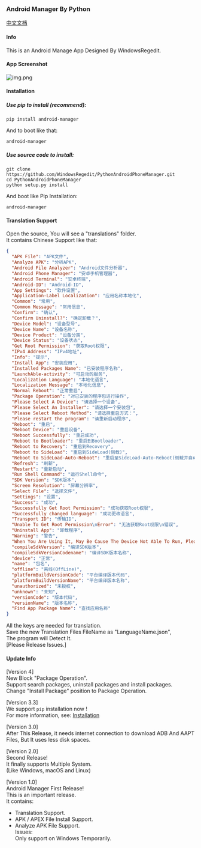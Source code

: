 ### Android Manager By Python

[中文文档](README_ZH-CN.md)

#### Info
This is an Android Manage App Designed By WindowsRegedit.<br>

#### App Screenshot
![img.png](https://fastly.jsdelivr.net/gh/WindowsRegedit/PythonAndroidPhoneManager@master/img.png)

#### Installation
##### Use pip to install (recommend):
```shell
pip install android-manager
```
And to boot like that:<br>
```shell
android-manager
```
##### Use source code to install:
```shell
git clone https://github.com/WindowsRegedit/PythonAndroidPhoneManager.git
cd PythonAndroidPhoneManager
python setup.py install
```
And boot like Pip Installation:
```shell
android-manager
```

#### Translation Support
Open the source, You will see a "translations" folder.<br>
It contains Chinese Support like that:
```json
{
  "APK File": "APK文件",
  "Analyze APK": "分析APK",
  "Android File Analyzer": "Android文件分析器",
  "Android Phone Manager": "安卓手机管理器",
  "Android Terminal": "安卓终端",
  "Android-ID": "Android-ID",
  "App Settings": "软件设置",
  "Application-Label Localization": "应用名称本地化",
  "Common": "常用",
  "Common Message": "常用信息",
  "Confirm": "确认",
  "Confirm Uninstall?": "确定卸载？",
  "Device Model": "设备型号",
  "Device Name": "设备名称",
  "Device Product": "设备分类",
  "Device Status": "设备状态",
  "Get Root Permission": "获取Root权限",
  "IPv4 Address": "IPv4地址",
  "Info": "提示",
  "Install App": "安装应用",
  "Installed Packages Name": "已安装程序名称",
  "LaunchAble-activity": "可启动的服务",
  "Localization Language": "本地化语言",
  "Localization Message": "本地化信息",
  "Normal Reboot": "正常重启",
  "Package Operation": "对已安装的程序包进行操作",
  "Please Select A Device": "请选择一个设备",
  "Please Select An Installer": "请选择一个安装包",
  "Please Select Reboot Method": "请选择重启方式：",
  "Please restart the program": "请重新启动程序",
  "Reboot": "重启",
  "Reboot Device": "重启设备",
  "Reboot Successfully": "重启成功",
  "Reboot to Bootloader": "重启到Bootloader",
  "Reboot to Recovery": "重启到Recovery",
  "Reboot to SideLoad": "重启到SideLoad(侧载)",
  "Reboot to SideLoad-Auto-Reboot": "重启至SideLoad-Auto-Reboot(侧载并自动重启)",
  "Refresh": "刷新",
  "Restart": "重新启动",
  "Run Shell Command": "运行Shell命令",
  "SDK Version": "SDK版本",
  "Screen Resolution": "屏幕分辨率",
  "Select File": "选择文件",
  "Settings": "设置",
  "Success": "成功",
  "Successfully Get Root Permission": "成功获取Root权限",
  "Successfully changed language": "成功更改语言",
  "Transport ID": "传输ID",
  "Unable To Get Root Permission\nError": "无法获取Root权限\n错误",
  "Uninstall App": "卸载程序",
  "Warning": "警告",
  "When You Are Using It, May Be Cause The Device Not Able To Run, Please Use Carefully": "在使用过程中，有可能会导致设备无法正常运行，请谨慎使用",
  "compileSdkVersion": "编译SDK版本",
  "compileSdkVersionCodename": "编译SDK版本名称",
  "device": "正常",
  "name": "包名",
  "offline": "离线(OffLine)",
  "platformBuildVersionCode": "平台编译版本代码",
  "platformBuildVersionName": "平台编译版本名称",
  "unauthorized": "未授权",
  "unknown": "未知",
  "versionCode": "版本代码",
  "versionName": "版本名称",
  "Find App Package Name": "查找应用名称"
}
```
All the keys are needed for translation.<br>
Save the new Translation Files FileName as "LanguageName.json",<br>
The program will Detect It.<br>
[Please Release Issues.]

#### Update Info
[Version 4]<br>
New Block "Package Operation".<br>
Support search packages, uninstall packages and install packages.<br>
Change "Install Package" position to Package Operation.


[Version 3.3]<br>
We support ``pip`` installation now !<br>
For more information, see: 
[Installation](#Installation)

[Version 3.0]<br>
After This Release, it needs internet connection to download ADB And AAPT Files,
But It uses less disk spaces.<br>

[Version 2.0]<br>
Second Release!<br>
It finally supports Multiple System.<br>
(Like Windows, macOS and Linux)<br>

[Version 1.0]<br>
Android Manager First Release!<br>
This is an important release.<br>
It contains:<br>
 - Translation Support.<br>
 - APK / APEX File Install Support.<br>
 - Analyze APK File Support.<br>
Issues:<br>
Only support on Windows Temporarily.<br>